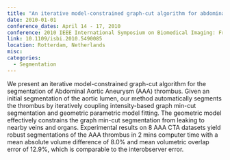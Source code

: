 ```yaml
---
title: "An iterative model-constrained graph-cut algorithm for abdominal aortic aneurysm thrombus segmentation"
date: 2010-01-01
conference_dates: April 14 - 17, 2010
conference: 2010 IEEE International Symposium on Biomedical Imaging: From Nano to Macro
link: 10.1109/isbi.2010.5490085
location: Rotterdam, Netherlands
misc:  
categories: 
  - Segmentation
---
```

We present an iterative model-constrained graph-cut algorithm for the segmentation of Abdominal Aortic Aneurysm (AAA) thrombus. Given an initial segmentation of the aortic lumen, our method automatically segments the thrombus by iteratively coupling intensity-based graph min-cut segmentation and geometric parametric model fitting. The geometric model effectively constrains the graph min-cut segmentation from leaking to nearby veins and organs. Experimental results on 8 AAA CTA datasets yield robust segmentations of the AAA thrombus in 2 mins computer time with a mean absolute volume difference of 8.0% and mean volumetric overlap error of 12.9%, which is comparable to the interobserver error.
                    